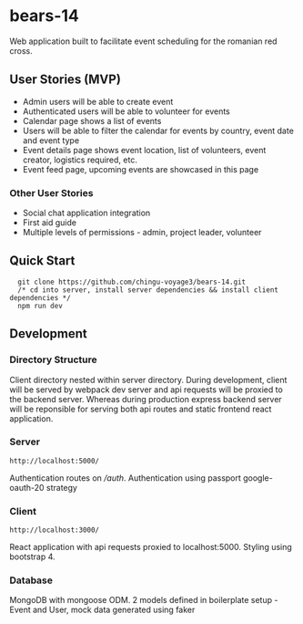 # bears-14

Web application built to facilitate event scheduling for the romanian red cross.

## User Stories (MVP)

* Admin users will be able to create event
* Authenticated users will be able to volunteer for events
* Calendar page shows a list of events
* Users will be able to filter the calendar for events by country, event date and event type
* Event details page shows event location, list of volunteers, event creator, logistics required, etc.
* Event feed page, upcoming events are showcased in this page

### Other User Stories

* Social chat application integration
* First aid guide
* Multiple levels of permissions - admin, project leader, volunteer

## Quick Start

```
  git clone https://github.com/chingu-voyage3/bears-14.git
  /* cd into server, install server dependencies && install client dependencies */
  npm run dev
```

## Development
### Directory Structure
Client directory nested within server directory. During development, client will be served by webpack dev server and api requests will be proxied to the backend server. Whereas during production express backend server will be reponsible for serving both api routes and static frontend react application.


### Server
```http://localhost:5000/ ```

Authentication routes on */auth*. Authentication using passport google-oauth-20 strategy


### Client
``` http://localhost:3000/ ```

React application with api requests proxied to localhost:5000. Styling using bootstrap 4.

### Database
MongoDB with mongoose ODM. 2 models defined in boilerplate setup - Event and User, mock data generated using faker
